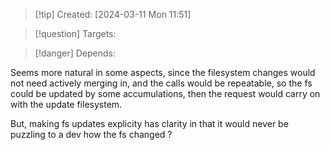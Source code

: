 
>[!tip] Created: [2024-03-11 Mon 11:51]

>[!question] Targets: 

>[!danger] Depends: 

Seems more natural in some aspects, since the filesystem changes would not need actively merging in, and the calls would be repeatable, so the fs could be updated by some accumulations, then the request would carry on with the update filesystem.

But, making fs updates explicity has clarity in that it would never be puzzling to a dev how the fs changed ?
